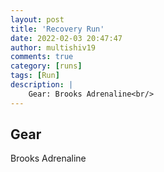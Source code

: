 ```yaml
---
layout: post
title: 'Recovery Run'
date: 2022-02-03 20:47:47
author: multishiv19
comments: true
category: [runs]
tags: [Run]
description: |
    Gear: Brooks Adrenaline<br/>
---
```


## Gear
Brooks Adrenaline



<div width='100%' class='strava-embed-placeholder' data-embed-type='activity' data-embed-id='6623868034'></div>
<script src='https://strava-embeds.com/embed.js'></script>
